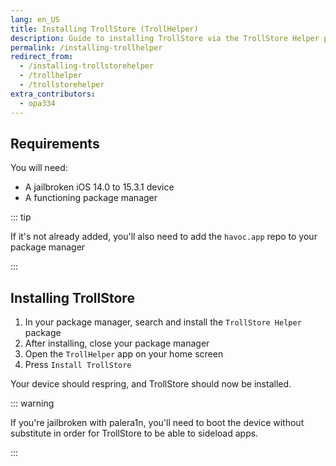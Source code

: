 ```yaml
---
lang: en_US
title: Installing TrollStore (TrollHelper)
description: Guide to installing TrollStore via the TrollStore Helper package
permalink: /installing-trollhelper
redirect_from:
  - /installing-trollstorehelper
  - /trollhelper
  - /trollstorehelper
extra_contributors:
  - opa334
---
```


## Requirements

You will need:
- A jailbroken iOS 14.0 to 15.3.1 device
- A functioning package manager

::: tip

If it's not already added, you'll also need to add the `havoc.app` repo to your package manager

:::

## Installing TrollStore

1. In your package manager, search and install the `TrollStore Helper` package
1. After installing, close your package manager
1. Open the `TrollHelper` app on your home screen
1. Press `Install TrollStore`

Your device should respring, and TrollStore should now be installed.

::: warning

If you're jailbroken with palera1n, you'll need to boot the device without substitute in order for TrollStore to be able to sideload apps.

:::